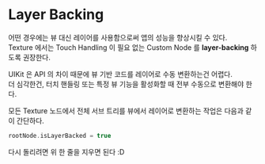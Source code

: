 # Layer Backing

어떤 경우에는 뷰 대신 레이어를 사용함으로써 앱의 성능을 향상시킬 수 있다.  
Texture 에서는 Touch Handling 이 필요 없는 Custom Node 를 **layer-backing** 하도록 권장한다.

UIKit 은 API 의 차이 때문에 뷰 기반 코드를 레이어로 수동 변환하는건 어렵다.  
더 심각한건, 터치 핸들링 또는 특정 뷰 기능을 활성화할 때 전부 수동으로 변환해야 한다.

모든 Texture 노드에서 전체 서브 트리를 뷰에서 레이어로 변환하는 작업은 다음과 같이 간단하다.

```swift
rootNode.isLayerBacked = true
```

다시 돌리려면 위 한 줄을 지우면 된다 :D

